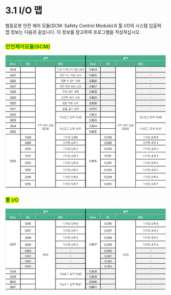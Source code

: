 ﻿# 3.1 I/O 맵

협동로봇 안전 제어 모듈(SCM: Safety Control Module)과 툴 I/O의 시스템 입출력 맵 정보는 다음과 같습니다. 이 정보를 참고하여 프로그램을 작성하십시오.

### <mark style="color:green;">안전제어모듈(SCM)</mark>

![](<../_assets/image_9.png>)

### <mark style="color:green;">툴 I/O</mark>

![](<../_assets/image_10.png>)
